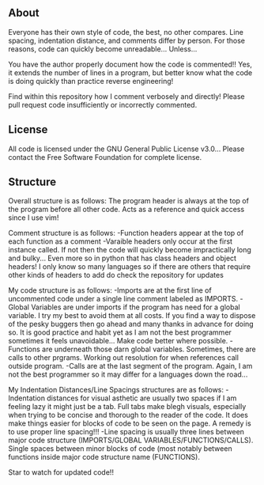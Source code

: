 ## About

Everyone has their own style of code, the best, no other compares.
Line spacing, indentation distance, and comments differ by person.
For those reasons, code can quickly become unreadable... Unless...

You have the author properly document how the code is commented!!
Yes, it extends the number of lines in a program, but better know
what the code is doing quickly than practice reverse engineering!

Find within this repository how I comment verbosely and directly!
Please pull request code insufficiently or incorrectly commented.

## License
All code is licensed under the GNU General Public License v3.0...
Please contact the Free Software Foundation for complete license.
 
## Structure
Overall structure is as follows:
The program header is always at the top of the program before all
other code. Acts as a reference and quick access since I use vim!

Comment structure is as follows:
-Function headers appear at the top of each function as a comment
-Varaible headers only occur at the first instance called. If not
then the code will quickly become impractically long and bulky...
Even more so in python that has class headers and object headers!
I only know so many languages so if there are others that require
other kinds of headers to add do check the repository for updates

My code structure is as follows:
-Imports are at the first line of uncommented code under a single
line comment labeled as IMPORTS.
-Global Variables are under imports if the program has need for a
global variable. I try my best to avoid them at all costs. If you
find a way to dispose of the pesky buggers then go ahead and many
thanks in advance for doing so. It is good practice and habit yet
as I am not the best programmer sometimes it feels unavoidable...
Make code better where possible.
-Functions are underneath those darn global variables. Sometimes,
there are calls to other prgrams. Working out resolution for when
references call outside program.
-Calls are at the last segment of the program. Again, I am not the
best programmer so it may differ for a languages down the road...

My Indentation Distances/Line Spacings structures are as follows:
-Indentation distances for visual asthetic are usually two spaces
if I am feeling lazy it might just be a tab. Full tabs make blegh
visuals, especially when trying to be concise and thorough to the
reader of the code. It does make things easier for blocks of code
to be seen on the page. A remedy is to use proper line spacing!!!
-Line spacing is usually three lines between major code structure
(IMPORTS/GLOBAL VARIABLES/FUNCTIONS/CALLS). Single spaces between
minor blocks of code (most notably between functions inside major
code structure name (FUNCTIONS).


Star to watch for updated code!!
